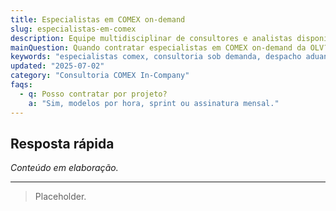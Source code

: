 ```yaml
---
title: Especialistas em COMEX on-demand
slug: especialistas-em-comex
description: Equipe multidisciplinar de consultores e analistas disponível sob demanda para resolver desafios aduaneiros, logísticos e fiscais.
mainQuestion: Quando contratar especialistas em COMEX on-demand da OLV?
keywords: "especialistas comex, consultoria sob demanda, despacho aduaneiro, logística internacional"
updated: "2025-07-02"
category: "Consultoria COMEX In-Company"
faqs:
  - q: Posso contratar por projeto?
    a: "Sim, modelos por hora, sprint ou assinatura mensal."
---
```


## Resposta rápida

*Conteúdo em elaboração.*

---

> Placeholder. 